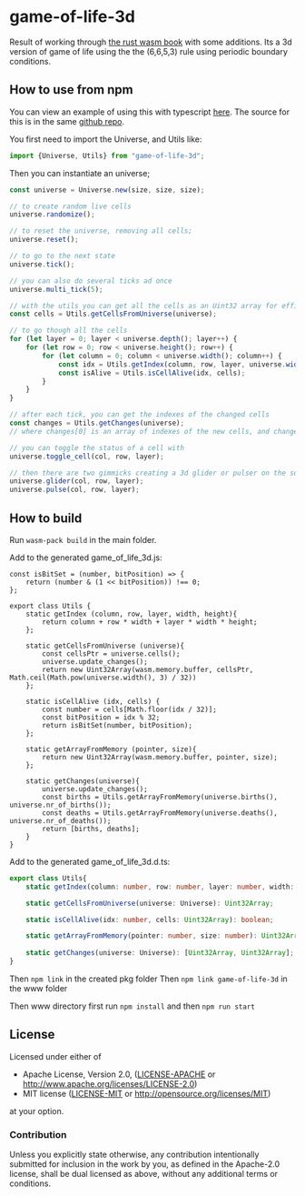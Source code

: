 # game-of-life-3d

Result of working through [the rust wasm book](https://rustwasm.github.io/book/) with some additions.
Its a 3d version of game of life using the the (6,6,5,3) rule using periodic boundary conditions.

## How to use from npm

You can view an example of using this with typescript [here](http://gameoflife3d.gklijs.tech).
The source for this is in the same [github repo](https://github.com/gklijs/game-of-life).

You first need to import the Universe, and Utils like:
```typescript
import {Universe, Utils} from "game-of-life-3d";
```
Then you can instantiate an universe;
```typescript
const universe = Universe.new(size, size, size);

// to create random live cells
universe.randomize();

// to reset the universe, removing all cells;
universe.reset();

// to go to the next state
universe.tick();

// you can also do several ticks ad once
universe.multi_tick(5);

// with the utils you can get all the cells as an Uint32 array for efficiency
const cells = Utils.getCellsFromUniverse(universe);

// to go though all the cells
for (let layer = 0; layer < universe.depth(); layer++) {
    for (let row = 0; row < universe.height(); row++) {
        for (let column = 0; column < universe.width(); column++) {
            const idx = Utils.getIndex(column, row, layer, universe.width(), universe.height());
            const isAlive = Utils.isCellAlive(idx, cells);
        }
    }
}

// after each tick, you can get the indexes of the changed cells
const changes = Utils.getChanges(universe);
// where changes[0] is an array of indexes of the new cells, and changes[1] an index of the removed cells

// you can toggle the status of a cell with
universe.toggle_cell(col, row, layer);

// then there are two gimmicks creating a 3d glider or pulser on the surrounding cells by setting there state
universe.glider(col, row, layer);
universe.pulse(col, row, layer);
```

## How to build

Run `wasm-pack build` in the main folder.

Add to the generated game_of_life_3d.js:
```ecmascript 6
const isBitSet = (number, bitPosition) => {
    return (number & (1 << bitPosition)) !== 0;
};

export class Utils {
    static getIndex (column, row, layer, width, height){
        return column + row * width + layer * width * height;
    };

    static getCellsFromUniverse (universe){
        const cellsPtr = universe.cells();
        universe.update_changes();
        return new Uint32Array(wasm.memory.buffer, cellsPtr, Math.ceil(Math.pow(universe.width(), 3) / 32))
    };

    static isCellAlive (idx, cells) {
        const number = cells[Math.floor(idx / 32)];
        const bitPosition = idx % 32;
        return isBitSet(number, bitPosition);
    };

    static getArrayFromMemory (pointer, size){
        return new Uint32Array(wasm.memory.buffer, pointer, size);
    };
    
    static getChanges(universe){
        universe.update_changes();
        const births = Utils.getArrayFromMemory(universe.births(), universe.nr_of_births());
        const deaths = Utils.getArrayFromMemory(universe.deaths(), universe.nr_of_deaths());
        return [births, deaths];
    }
}
```

Add to the generated game_of_life_3d.d.ts:
```typescript
export class Utils{
    static getIndex(column: number, row: number, layer: number, width: number, height: number): number;

    static getCellsFromUniverse(universe: Universe): Uint32Array;

    static isCellAlive(idx: number, cells: Uint32Array): boolean;

    static getArrayFromMemory(pointer: number, size: number): Uint32Array;
    
    static getChanges(universe: Universe): [Uint32Array, Uint32Array];
}
```

Then `npm link` in the created pkg folder
Then `npm link game-of-life-3d` in the www folder

Then www directory first run `npm install` and then `npm run start`

## License

Licensed under either of

* Apache License, Version 2.0, ([LICENSE-APACHE](LICENSE-APACHE) or http://www.apache.org/licenses/LICENSE-2.0)
* MIT license ([LICENSE-MIT](LICENSE-MIT) or http://opensource.org/licenses/MIT)

at your option.

### Contribution

Unless you explicitly state otherwise, any contribution intentionally
submitted for inclusion in the work by you, as defined in the Apache-2.0
license, shall be dual licensed as above, without any additional terms or
conditions.
